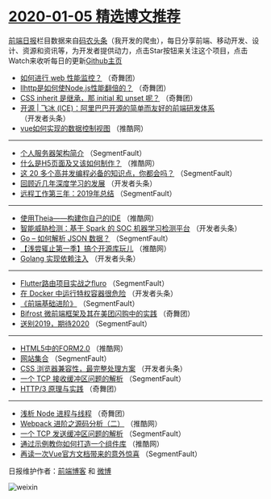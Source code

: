 # [2020-01-05 精选博文推荐](https://toutiao.qdkfweb.cn/date/2020/01/05)

[前端日报](https://qdkfweb.cn/c/news)栏目数据来自[码农头条](https://toutiao.qdkfweb.cn/)（我开发的爬虫），每日分享前端、移动开发、设计、资源和资讯等，为开发者提供动力，点击Star按钮来关注这个项目，点击Watch来收听每日的更新[Github主页](https://github.com/kujian/frontendDaily)
* [如何进行 web 性能监控？](https://toutiao.qdkfweb.cn/134825.html) （奇舞团）
* [llhttp是如何使Node.js性能翻倍的？](https://toutiao.qdkfweb.cn/134892.html) （奇舞团）
* [CSS inherit 是继承，那 initial 和 unset 呢？](https://toutiao.qdkfweb.cn/135106.html) （奇舞团）
* [开源 | 飞冰 (ICE)：阿里巴巴开源的简单而友好的前端研发体系](https://toutiao.qdkfweb.cn/135079.html) （开发者头条）
* [vue如何实现的数据控制视图](https://toutiao.qdkfweb.cn/135093.html) （推酷网）

***
* [个人服务器架构简介](https://toutiao.qdkfweb.cn/135059.html) （SegmentFault）
* [什么是H5页面及又该如何制作？](https://toutiao.qdkfweb.cn/135094.html) （推酷网）
* [这 20 多个高并发编程必备的知识点，你都会吗？](https://toutiao.qdkfweb.cn/135070.html) （SegmentFault）
* [回顾近几年深度学习的发展](https://toutiao.qdkfweb.cn/135081.html) （开发者头条）
* [远程工作第三年：2019年总结](https://toutiao.qdkfweb.cn/135060.html) （SegmentFault）

***
* [使用Theia——构建你自己的IDE](https://toutiao.qdkfweb.cn/135095.html) （推酷网）
* [智能威胁检测：基于 Spark 的 SOC 机器学习检测平台](https://toutiao.qdkfweb.cn/135082.html) （开发者头条）
* [Go &#8211; 如何解析 JSON 数据？](https://toutiao.qdkfweb.cn/135061.html) （SegmentFault）
* [【浅尝辄止第一季】搞个开源库玩儿](https://toutiao.qdkfweb.cn/135096.html) （推酷网）
* [Golang 实现依赖注入](https://toutiao.qdkfweb.cn/135083.html) （开发者头条）

***
* [Flutter路由项目实战之fluro](https://toutiao.qdkfweb.cn/135062.html) （SegmentFault）
* [在 Docker 中运行特权容器很危险](https://toutiao.qdkfweb.cn/135084.html) （开发者头条）
* [《前端基础进阶》](https://toutiao.qdkfweb.cn/135063.html) （SegmentFault）
* [Bifrost 微前端框架及其在美团闪购中的实践](https://toutiao.qdkfweb.cn/135102.html) （奇舞团）
* [送别2019，期待2020](https://toutiao.qdkfweb.cn/135064.html) （SegmentFault）

***
* [HTML5中的FORM2.0](https://toutiao.qdkfweb.cn/135089.html) （推酷网）
* [网站集合](https://toutiao.qdkfweb.cn/135065.html) （SegmentFault）
* [CSS 浏览器兼容性，最完整处理方案](https://toutiao.qdkfweb.cn/135076.html) （开发者头条）
* [一个 TCP 接收缓冲区问题的解析](https://toutiao.qdkfweb.cn/135066.html) （SegmentFault）
* [HTTP/3 原理与实践](https://toutiao.qdkfweb.cn/135105.html) （奇舞团）

***
* [浅析 Node 进程与线程](https://toutiao.qdkfweb.cn/134676.html) （奇舞团）
* [Webpack 进阶之源码分析（二）](https://toutiao.qdkfweb.cn/135091.html) （推酷网）
* [一个 TCP 发送缓冲区问题的解析](https://toutiao.qdkfweb.cn/135067.html) （SegmentFault）
* [通过示例教你如何打造一个组件库](https://toutiao.qdkfweb.cn/135092.html) （推酷网）
* [再读一次Vue官方文档带来的意外惊喜](https://toutiao.qdkfweb.cn/135068.html) （SegmentFault）

日报维护作者：[前端博客](https://qdkfweb.cn/) 和 [微博](https://qdkfweb.cn/go/weibo)

![weixin](https://user-images.githubusercontent.com/3055447/38468989-651132ac-3b80-11e8-8e6b-15122322a9d7.png)